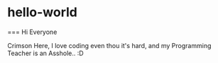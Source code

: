 # hello-world

===
Hi Everyone

Crimson Here, I love coding even thou it's hard, and my Programming Teacher is an Asshole.. :D
